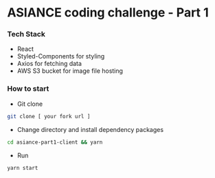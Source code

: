 # ASIANCE coding challenge - Part 1

### Tech Stack

- React
- Styled-Components for styling
- Axios for fetching data
- AWS S3 bucket for image file hosting

### How to start

- Git clone

```bash
git clone [ your fork url ]
```

- Change directory and install dependency packages

```bash
cd asiance-part1-client && yarn
```

- Run

```bash
yarn start
```
